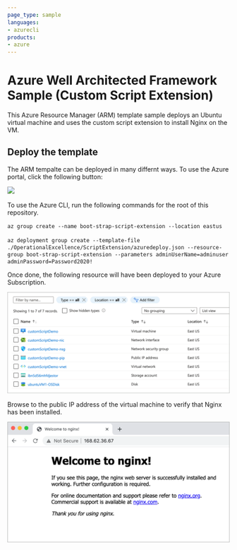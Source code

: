 ```yaml
--- 
page_type: sample
languages:
- azurecli
products:
- azure
---
```


# Azure Well Architected Framework Sample (Custom Script Extension)

This Azure Resource Manager (ARM) template sample deploys an Ubuntu virtual machine and uses the custom script extension to install Nginx on the VM.

## Deploy the template

The ARM tempalte can be deployed in many differnt ways. To use the Azure portal, click the following button:

<a href="https://portal.azure.com/#create/Microsoft.Template/uri/https%3A%2F%2Fraw.githubusercontent.com%2Fmspnp%2Fsamples%2Fmaster%2FOperationalExcellence%2FScriptExtension%2Fazuredeploy.json" target="_blank">
    <img src="http://azuredeploy.net/deploybutton.png"/>
</a>

To use the Azure CLI, run the following commands for the root of this repository.

```azurecli
az group create --name boot-strap-script-extension --location eastus

az deployment group create --template-file ./OperationalExcellence/ScriptExtension/azuredeploy.json --resource-group boot-strap-script-extension --parameters adminUserName=adminuser adminPassword=Password2020!
```

Once done, the following resource will have been deployed to your Azure Subscription.

![Image of Azure resources, as seen in the Azure portal.](./images/custom-script-demo-resources.png)

Browse to the public IP address of the virtual machine to verify that Nginx has been installed.

![Image of Nginx default page seen in a web browser.](./images/nginx.png)
